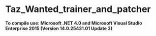 # Taz_Wanted_trainer_and_patcher

<b>To compile use: Microsoft .NET 4.0 and Microsoft Visual Studio Enterprise 2015 (Version 14.0.25431.01 Update 3)</b>